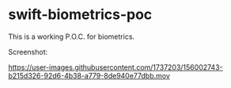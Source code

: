# swift-biometrics-poc

This is a working P.O.C. for biometrics.

Screenshot:

https://user-images.githubusercontent.com/1737203/156002743-b215d326-92d6-4b38-a779-8de940e77dbb.mov

